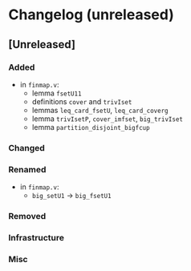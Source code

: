 # Changelog (unreleased)

## [Unreleased]

### Added

- in `finmap.v`:
  + lemma `fsetU11`
  + definitions `cover` and `trivIset`
  + lemmas `leq_card_fsetU`, `leq_card_coverg`
  + lemma `trivIsetP`, `cover_imfset`, `big_trivIset`
  + lemma `partition_disjoint_bigfcup`

### Changed

### Renamed

- in `finmap.v`:
  + `big_setU1` -> `big_fsetU1`

### Removed

### Infrastructure

### Misc
